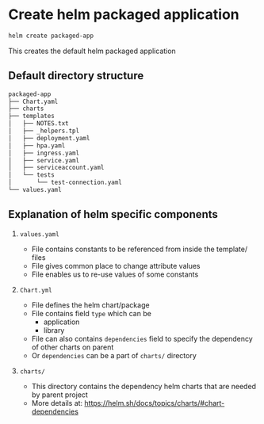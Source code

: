 # Create helm packaged application

```bash
helm create packaged-app
```

This creates the default helm packaged application

## Default directory structure

```txt
packaged-app
├── Chart.yaml
├── charts
├── templates
│   ├── NOTES.txt
│   ├── _helpers.tpl
│   ├── deployment.yaml
│   ├── hpa.yaml
│   ├── ingress.yaml
│   ├── service.yaml
│   ├── serviceaccount.yaml
│   └── tests
│       └── test-connection.yaml
└── values.yaml
```

## Explanation of helm specific components

1. `values.yaml`
    - File contains constants to be referenced from inside the template/<component> files
    - File gives common place to change attribute values
    - File enables us to re-use values of some constants

2. `Chart.yml`
    - File defines the helm chart/package
    - File contains field `type` which can be
        - application
        - library
    - File can also contains `dependencies` field to specify the dependency of other charts on parent
    - Or `dependencies` can be a part of `charts/` directory

3. `charts/`
    - This directory contains the dependency helm charts that are needed by parent project
    - More details at: https://helm.sh/docs/topics/charts/#chart-dependencies
